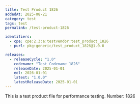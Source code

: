 ```yaml
---
title: Test Product 1826
addedAt: 2025-08-21
category: test
tags: test
permalink: /test-product-1826

identifiers:
  - cpe: cpe:2.3:a:testvendor:test_product_1826
  - purl: pkg:generic/test_product_1826@1.0.0

releases:
  - releaseCycle: "1.0"
    codename: "Test Codename 1826"
    releaseDate: 2025-01-01
    eol: 2026-01-01
    latest: "1.0.0"
    latestReleaseDate: 2025-01-01
---
```


This is a test product file for performance testing. Number: 1826
